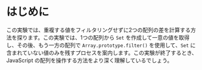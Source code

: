 # はじめに

この実験では、重複する値をフィルタリングせずに2つの配列の差を計算する方法を探ります。この実験では、1つの配列から `Set` を作成して一意の値を取得し、その後、もう一方の配列で `Array.prototype.filter()` を使用して、`Set` に含まれていない値のみを残すプロセスを案内します。この実験が終了するとき、JavaScript の配列を操作する方法をより深く理解しているでしょう。
